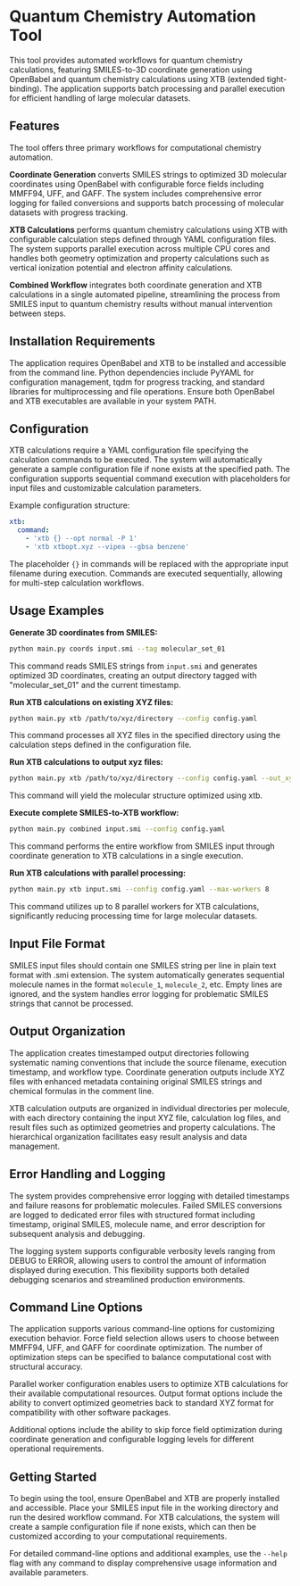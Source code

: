 # Quantum Chemistry Automation Tool

This tool provides automated workflows for quantum chemistry calculations, featuring SMILES-to-3D coordinate generation using OpenBabel and quantum chemistry calculations using XTB (extended tight-binding). The application supports batch processing and parallel execution for efficient handling of large molecular datasets.

## Features

The tool offers three primary workflows for computational chemistry automation.

**Coordinate Generation** converts SMILES strings to optimized 3D molecular coordinates using OpenBabel with configurable force fields including MMFF94, UFF, and GAFF. The system includes comprehensive error logging for failed conversions and supports batch processing of molecular datasets with progress tracking.

**XTB Calculations** performs quantum chemistry calculations using XTB with configurable calculation steps defined through YAML configuration files. The system supports parallel execution across multiple CPU cores and handles both geometry optimization and property calculations such as vertical ionization potential and electron affinity calculations.

**Combined Workflow** integrates both coordinate generation and XTB calculations in a single automated pipeline, streamlining the process from SMILES input to quantum chemistry results without manual intervention between steps.

## Installation Requirements

The application requires OpenBabel and XTB to be installed and accessible from the command line. Python dependencies include PyYAML for configuration management, tqdm for progress tracking, and standard libraries for multiprocessing and file operations. Ensure both OpenBabel and XTB executables are available in your system PATH.

## Configuration

XTB calculations require a YAML configuration file specifying the calculation commands to be executed. The system will automatically generate a sample configuration file if none exists at the specified path. The configuration supports sequential command execution with placeholders for input files and customizable calculation parameters.

Example configuration structure:

```yaml
xtb:
  command:
    - 'xtb {} --opt normal -P 1'
    - 'xtb xtbopt.xyz --vipea --gbsa benzene'
```

The placeholder `{}` in commands will be replaced with the appropriate input filename during execution. Commands are executed sequentially, allowing for multi-step calculation workflows.

## Usage Examples

**Generate 3D coordinates from SMILES:**

```bash
python main.py coords input.smi --tag molecular_set_01
```

This command reads SMILES strings from `input.smi` and generates optimized 3D coordinates, creating an output directory tagged with "molecular_set_01" and the current timestamp.

**Run XTB calculations on existing XYZ files:**

```bash
python main.py xtb /path/to/xyz/directory --config config.yaml
```

This command processes all XYZ files in the specified directory using the calculation steps defined in the configuration file.

**Run XTB calculations to output xyz files:**

```bash
python main.py xtb /path/to/xyz/directory --config config.yaml --out_xyz
```
This command will yield the molecular structure optimized using xtb.

**Execute complete SMILES-to-XTB workflow:**

```bash
python main.py combined input.smi --config config.yaml
```

This command performs the entire workflow from SMILES input through coordinate generation to XTB calculations in a single execution.

**Run XTB calculations with parallel processing:**

```bash
python main.py xtb input.smi --config config.yaml --max-workers 8
```

This command utilizes up to 8 parallel workers for XTB calculations, significantly reducing processing time for large molecular datasets.

## Input File Format

SMILES input files should contain one SMILES string per line in plain text format with .smi extension. The system automatically generates sequential molecule names in the format `molecule_1`, `molecule_2`, etc. Empty lines are ignored, and the system handles error logging for problematic SMILES strings that cannot be processed.

## Output Organization

The application creates timestamped output directories following systematic naming conventions that include the source filename, execution timestamp, and workflow type. Coordinate generation outputs include XYZ files with enhanced metadata containing original SMILES strings and chemical formulas in the comment line.

XTB calculation outputs are organized in individual directories per molecule, with each directory containing the input XYZ file, calculation log files, and result files such as optimized geometries and property calculations. The hierarchical organization facilitates easy result analysis and data management.

## Error Handling and Logging

The system provides comprehensive error logging with detailed timestamps and failure reasons for problematic molecules. Failed SMILES conversions are logged to dedicated error files with structured format including timestamp, original SMILES, molecule name, and error description for subsequent analysis and debugging.

The logging system supports configurable verbosity levels ranging from DEBUG to ERROR, allowing users to control the amount of information displayed during execution. This flexibility supports both detailed debugging scenarios and streamlined production environments.

## Command Line Options

The application supports various command-line options for customizing execution behavior. Force field selection allows users to choose between MMFF94, UFF, and GAFF for coordinate optimization. The number of optimization steps can be specified to balance computational cost with structural accuracy.

Parallel worker configuration enables users to optimize XTB calculations for their available computational resources. Output format options include the ability to convert optimized geometries back to standard XYZ format for compatibility with other software packages.

Additional options include the ability to skip force field optimization during coordinate generation and configurable logging levels for different operational requirements.

## Getting Started

To begin using the tool, ensure OpenBabel and XTB are properly installed and accessible. Place your SMILES input file in the working directory and run the desired workflow command. For XTB calculations, the system will create a sample configuration file if none exists, which can then be customized according to your computational requirements.

For detailed command-line options and additional examples, use the `--help` flag with any command to display comprehensive usage information and available parameters.